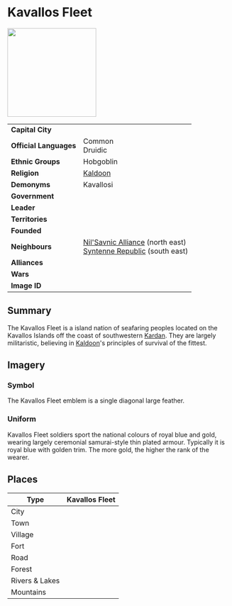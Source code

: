 # Kavallos Fleet

<img src="https://raw.githubusercontent.com/jesskelsall/astarus-images/main/symbols/imageid.png" height="200" />

|||
| --- | --- |
| **Capital City** | | civilisation.2
| **Official Languages** | Common<br>Druidic |
| **Ethnic Groups** | Hobgoblin |
| **Religion** | [Kaldoon](../../gods/deities/kaldoon.md) |
| **Demonyms** | Kavallosi |
| **Government** | |
| **Leader** | |
| **Territories** | |
| **Founded** | |
| **Neighbours** | [Nil'Savnic Alliance](../nilsavnic-alliance/nilsavnic-alliance.md) (north east)<br>[Syntenne Republic](../syntenne-republic/syntenne-republic.md) (south east) |
| **Alliances** | |
| **Wars** | |
| **Image ID** | |

## Summary

The Kavallos Fleet is a island nation of seafaring peoples located on the Kavallos Islands off the coast of southwestern [Kardan](../../places/topography/continents-islands/kardan.md). They are largely militaristic, believing in [Kaldoon](../../gods/deities/kaldoon.md)'s principles of survival of the fittest.

## Imagery

### Symbol

The Kavallos Fleet emblem is a single diagonal large feather.

### Uniform

Kavallos Fleet soldiers sport the national colours of royal blue and gold, wearing largely ceremonial samurai-style thin plated armour. Typically it is royal blue with golden trim. The more gold, the higher the rank of the wearer.

## Places

| Type | Kavallos Fleet |
| --- | --- |
| City | |
| Town | |
| Village | |
| Fort | |
| Road | |
| Forest | |
| Rivers & Lakes | |
| Mountains | |
